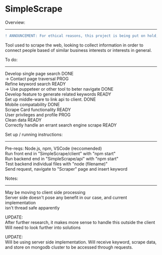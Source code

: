 # SimpleScrape

Overview: <br />

---
```diff
! ANNOUNCEMENT: For ethical reasons, this project is being put on hold, and will not be released. Due to the nature of this tool, there is no good way to prevent people from using it for spamming purposes. Until a proper solution is developed to acheive the intended purpose (listed below) this project will be no longer supported. Currently, plans are in development to create a system that attempts to acheive a select few "matches" that are high quality results, thus preventing people from building email/phone number/social media lists. 
```
Tool used to scrape the web, looking to collect information in order to connect people based of similar business interests or interests in general. <br />

To do: <br />

---

Develop single page search DONE <br />
-> Contact page traversal PROG <br />
Refine keyword search READY <br />
-> Use puppeteer or other tool to beter navigate DONE <br />
Develop feature to generate related keywords READY <br />
Set up middle-ware to link api to client. DONE <br />
Mobile compatability DONE <br />
Scrape Card functionality READY <br />
User privileges and profile PROG <br />
Clean data READY <br />
Correctly handle an errant search engine scrape READY <br />

Set up / running instructions: <br />

---

Pre-reqs: Node.js, npm, VSCode (reccomended) <br />
Run front end in "SimpleScrape/client" with "npm start" <br />
Run backend end in "SimpleScrape/api" with "npm start" <br />
Test backend individual files with "node (filename)" <br />
Send request, navigate to "Scraper" page and insert keyword <br />

Notes: <br />

---

May be moving to client side processing <br />
Server side doesn't pose any benefit in our case, and current implementation <br />
isn't thread safe apparently <br />

UPDATE: <br />
After further research, it makes more sense to handle this outside the client <br />
Will need to look further into solutions <br />

UPDATE: <br />
Will be using server side implementation. Will receive keyword, scrape data, and store on mongodb cluster to be accessed through requests. <br />
